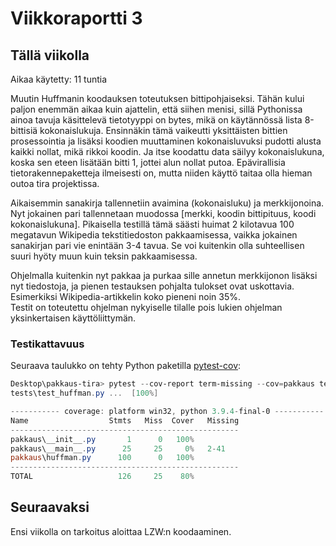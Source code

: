# Viikkoraportti 3

## Tällä viikolla

Aikaa käytetty: 11 tuntia

Muutin Huffmanin koodauksen toteutuksen bittipohjaiseksi. Tähän kului paljon enemmän aikaa kuin ajattelin, että siihen menisi, sillä Pythonissa ainoa tavuja käsittelevä tietotyyppi on bytes, mikä on käytännössä lista 8-bittisiä kokonaislukuja. Ensinnäkin tämä vaikeutti yksittäisten bittien prosessointia ja lisäksi koodien muuttaminen kokonaisluvuksi pudotti alusta kaikki nollat, mikä rikkoi koodin. Ja itse koodattu data säilyy kokonaislukuna, koska sen eteen lisätään bitti 1, jottei alun nollat putoa. Epävirallisia tietorakennepaketteja ilmeisesti on, mutta niiden käyttö taitaa olla hieman outoa tira projektissa.

Aikaisemmin sanakirja tallennetiin avaimina (kokonaisluku) ja merkkijonoina. Nyt jokainen pari tallennetaan muodossa [merkki, koodin bittipituus, koodi kokonaislukuna].
Pikaisella testillä tämä säästi huimat 2 kilotavua 100 megatavun Wikipedia tekstitiedoston pakkaamisessa, vaikka jokainen sanakirjan pari vie enintään 3-4 tavua. Se voi kuitenkin olla suhteellisen suuri hyöty muun kuin teksin pakkaamisessa.

Ohjelmalla kuitenkin nyt pakkaa ja purkaa sille annetun merkkijonon lisäksi nyt tiedostoja, ja pienen testauksen pohjalta tulokset ovat uskottavia.
Esimerkiksi Wikipedia-artikkelin koko pieneni noin 35%.  
Testit on toteutettu ohjelman nykyiselle tilalle pois lukien ohjelman yksinkertaisen käyttöliittymän.

### Testikattavuus

Seuraava taulukko on tehty Python paketilla [pytest-cov](https://pypi.org/project/pytest-cov/):

```powershell
Desktop\pakkaus-tira> pytest --cov-report term-missing --cov=pakkaus tests/
tests\test_huffman.py ...  [100%]

----------- coverage: platform win32, python 3.9.4-final-0 -----------
Name                  Stmts   Miss  Cover   Missing
---------------------------------------------------
pakkaus\__init__.py       1      0   100%
pakkaus\__main__.py      25     25     0%   2-41
pakkaus\huffman.py      100      0   100%
---------------------------------------------------
TOTAL                   126     25    80%

```

## Seuraavaksi

Ensi viikolla on tarkoitus aloittaa LZW:n koodaaminen.
